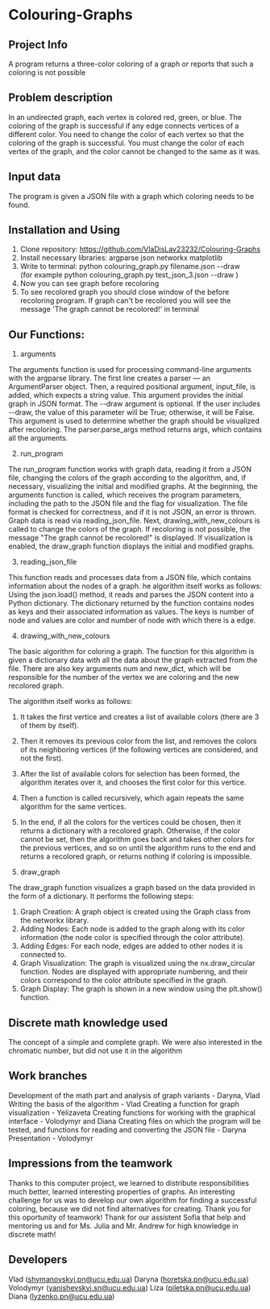# Colouring-Graphs

## Project Info
A program returns a three-color coloring of a graph or reports that such a coloring is not possible

## Problem description
In an undirected graph, each vertex is colored red, green, or blue. The coloring of the graph is successful if any edge connects vertices of a different color. You need to change the color of each vertex so that the coloring of the graph is successful. You must change the color of each vertex of the graph, and the color cannot be changed to the same as it was. 

## Input data
The program is given a JSON file with a graph which coloring needs to be found.

## Installation and Using

1. Clone repository: https://github.com/VlaDisLav23232/Colouring-Graphs
2. Install necessary libraries:
    argparse
    json
    networkx
    matplotlib
3. Write to terminal:  python colouring_graph.py filename.json --draw  
(for example python colouring_graph.py test_json_3.json --draw )
4. Now you can see graph before recoloring 
5. To see recolored graph you should close window of the before recoloring program. If graph can't be recolored you will see the message 'The graph cannot be recolored!' in terminal

## Our Functions:

1. arguments

The arguments function is used for processing command-line arguments with the argparse library. 
The first line creates a parser — an ArgumentParser object. Then, a required positional argument, input_file, is added, which expects a string value. This argument provides the initial graph in JSON format. The --draw argument is optional. If the user includes --draw, the value of this parameter will be True; otherwise, it will be False. This argument is used to determine whether the graph should be visualized after recoloring. The parser.parse_args method returns args, which contains all the arguments.

2. run_program

The run_program function works with graph data, reading it from a JSON file, changing the colors of the graph according to the algorithm, and, if necessary, visualizing the initial and modified graphs. At the beginning, the arguments function is called, which receives the program parameters, including the path to the JSON file and the flag for visualization. The file format is checked for correctness, and if it is not JSON, an error is thrown. Graph data is read via reading_json_file. Next, drawing_with_new_colours is called to change the colors of the graph. If recoloring is not possible, the message "The graph cannot be recolored!" is displayed. If visualization is enabled, the draw_graph function displays the initial and modified graphs.

3. reading_json_file

This function reads and processes data from a JSON file, which contains information about the nodes of a graph.
he algorithm itself works as follows:
Using the json.load() method, it reads and parses the JSON content into a Python dictionary.
The dictionary returned by the function contains nodes as keys and their associated information as values.
The keys is number of node and values are color and number of node with which there is a edge.

4. drawing_with_new_colours

The basic algorithm for coloring a graph. The function for this algorithm is given a dictionary data with all the data about the graph extracted from the file. There are also key arguments num and new_dict, which will be responsible for the number of the vertex we are coloring and the new recolored graph.

The algorithm itself works as follows: 

1) It takes the first vertice and creates a list of available colors (there are 3 of them by itself).

2) Then it removes its previous color from the list, and removes the colors of its neighboring vertices (if the following vertices are considered, and not the first).

3) After the list of available colors for selection has been formed, the algorithm iterates over it, and chooses the first color for this vertice.

4) Then a function is called recursively, which again repeats the same algorithm for the same vertices.

5) In the end, if all the colors for the vertices could be chosen, then it returns a dictionary with a recolored graph. Otherwise, if the color cannot be set, then the algorithm goes back and takes other colors for the previous vertices, and so on until the algorithm runs to the end and returns a recolored graph, or returns nothing if coloring is impossible.

5. draw_graph

The draw_graph function visualizes a graph based on the data provided in the form of a dictionary. It performs the following steps:

 1) Graph Creation: A graph object is created using the Graph class from the networkx library.
 2) Adding Nodes: Each node is added to the graph along with its color information (the node color is specified through the color attribute).
 3) Adding Edges: For each node, edges are added to other nodes it is connected to.
 4) Graph Visualization: The graph is visualized using the nx.draw_circular function. Nodes are displayed with appropriate numbering, and their colors correspond to the color attribute specified in the graph.
 5) Graph Display: The graph is shown in a new window using the plt.show() function.

 ## Discrete math knowledge used

 The concept of a simple and complete graph. We were also interested in the chromatic number, but did not use it in the algorithm

 ## Work branches

Development of the math part and analysis of graph variants - Daryna, Vlad
Writing the basis of the algorithm - Vlad
Creating a function for graph visualization - Yelizaveta
Creating functions for working with the graphical interface - Volodymyr and Diana
Creating files on which the program will be tested, and functions for reading and converting the JSON file - Daryna
Presentation - Volodymyr

## Impressions from the teamwork

Thanks to this computer project, we learned to distribute responsibilities much better, learned interesting properties of graphs. An interesting challenge for us was to develop our own algorithm for finding a successful coloring, because we did not find alternatives for creating. Thank you for this oportunity of teamwork! Thank for our assistent Sofia that help and mentoring us and for Ms. Julia and Mr. Andrew for high knowledge in discrete math!

## Developers
Vlad (shymanovskyi.pn@ucu.edu.ua)
Daryna (horetska.pn@ucu.edu.ua)
Volodymyr (yanishevskyi.sn@ucu.edu.ua)
Liza (piletska.pn@ucu.edu.ua)
Diana (lyzenko.pn@ucu.edu.ua)
